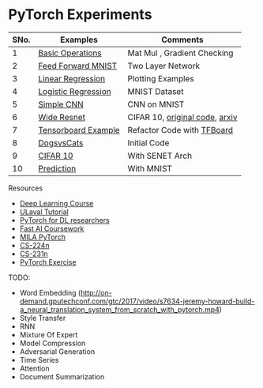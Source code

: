 # PyTorch Experiments


SNo.| Examples | Comments
--- | --- | --- |
1 | [Basic Operations](https://github.com/krishnakalyan3/LearnPyTorch/blob/master/src/00_basic.py) | Mat Mul , Gradient Checking
2 | [Feed Forward MNIST](https://github.com/krishnakalyan3/LearnPyTorch/blob/master/src/01_feed_forward.py) | Two Layer Network
3 | [Linear Regression](https://github.com/krishnakalyan3/LearnPyTorch/blob/master/src/02_linear_regression.py) | Plotting Examples
4 | [Logistic Regression](https://github.com/krishnakalyan3/LearnPyTorch/blob/master/src/03_logistic_regression.py) | MNIST Dataset
5 | [Simple CNN](https://github.com/krishnakalyan3/LearnPyTorch/blob/master/src/04_simple_cnn.py) |CNN on MNIST
6 | [Wide Resnet](https://github.com/krishnakalyan3/LearnPyTorch/blob/master/src/05_resnet.py) | CIFAR 10, [original code](https://github.com/xternalz/WideResNet-pytorch/blob/master/train.py), [arxiv](https://arxiv.org/abs/1605.07146)
7 | [Tensorboard Example](https://github.com/krishnakalyan3/LearnPyTorch/blob/master/src/06_tensorboard.py) | Refactor Code with [TFBoard](https://github.com/yunjey/pytorch-tutorial/tree/master/tutorials/04-utils/tensorboard)
8 | [DogsvsCats](https://github.com/krishnakalyan3/LearnPyTorch/blob/master/src/FAI_01_dogsvscats_gpu.py) | Initial Code
9 | [CIFAR 10](https://github.com/krishnakalyan3/LearnPyTorch/blob/master/src/07_cifar.py) | With SENET Arch
10 | [Prediction](https://github.com/krishnakalyan3/LearnPyTorch/blob/master/src/08_predict.py) | With MNIST

Resources
- [Deep Learning Course](https://fleuret.org/dlc/)
- [ULaval Tutorial](https://github.com/soravux/pytorch_tutorial)
- [PyTorch for DL researchers](https://github.com/yunjey/pytorch-tutorial)
- [Fast AI Coursework](http://www.fast.ai/)
- [MILA PyTorch](https://github.com/mila-udem/welcome_tutorials)
- [CS-224n](https://github.com/DSKSD/DeepNLP-models-Pytorch)
- [CS-231n](https://github.com/MahanFathi/CS231)
- [PyTorch Exercise](https://github.com/Kyubyong/pytorch_exercises)

TODO:
- Word Embedding
(http://on-demand.gputechconf.com/gtc/2017/video/s7634-jeremy-howard-build-a_neural_translation_system_from_scratch_with_pytorch.mp4)
- Style Transfer
- RNN
- Mixture Of Expert
- Model Compression
- Adversarial Generation
- Time Series
- Attention
- Document Summarization

